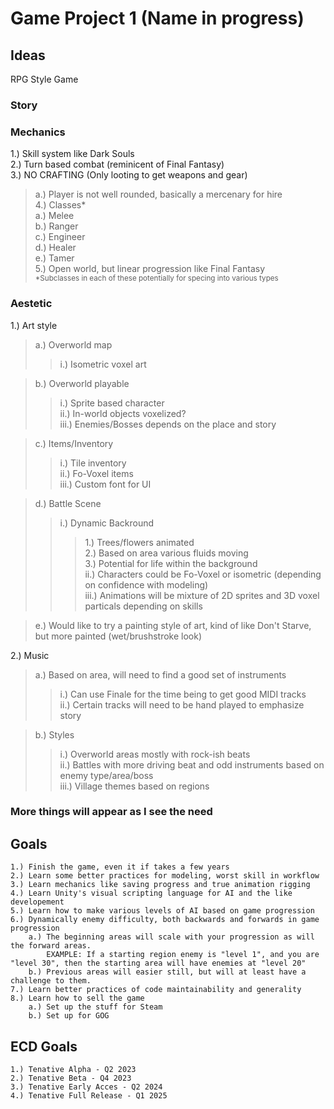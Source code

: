 # Game Project 1 (Name in progress)

## Ideas
RPG Style Game

### Story

### Mechanics
1.) Skill system like Dark Souls<br/>
2.) Turn based combat (reminicent of Final Fantasy)<br/>
3.) NO CRAFTING (Only looting to get weapons and gear)<br/>
> a.) Player is not well rounded, basically a mercenary for hire<br/>
4.) Classes\* <br/>
> a.) Melee<br/>
> b.) Ranger<br/>
> c.) Engineer<br/>
> d.) Healer<br/>
> e.) Tamer<br/>
5.) Open world, but linear progression like Final Fantasy<br/>
<sub> \*Subclasses in each of these potentially for specing into various types<br/> <sub/>

### Aestetic
1.) Art style<br/>

> a.) Overworld map<br/>
>> i.) Isometric voxel art<br/>

> b.) Overworld playable<br/>
>> i.) Sprite based character<br/>
>> ii.) In-world objects voxelized?<br/>
>> iii.) Enemies/Bosses depends on the place and story<br/>

> c.) Items/Inventory<br/>
>> i.) Tile inventory<br/>
>> ii.) Fo-Voxel items<br/>
>> iii.) Custom font for UI<br/>

> d.) Battle Scene<br/>
>> i.) Dynamic Backround<br/>
>>> 1.) Trees/flowers animated<br/>
>>> 2.) Based on area various fluids moving<br/>
>>> 3.) Potential for life within the background<br/>
>> ii.) Characters could be Fo-Voxel or isometric (depending on confidence with modeling)<br/>
>> iii.) Animations will be mixture of 2D sprites and 3D voxel particals depending on skills<br/>

> e.) Would like to try a painting style of art, kind of like Don't Starve, but more painted (wet/brushstroke look)<br/>

2.) Music<br/>

> a.) Based on area, will need to find a good set of instruments<br/>
>> i.) Can use Finale for the time being to get good MIDI tracks<br/>
>> ii.) Certain tracks will need to be hand played to emphasize story<br/>

> b.) Styles<br/>
>> i.) Overworld areas mostly with rock-ish beats<br/>
>> ii.) Battles with more driving beat and odd instruments based on enemy type/area/boss<br/>
>> iii.) Village themes based on regions<br/>

### More things will appear as I see the need

## Goals

	1.) Finish the game, even it if takes a few years
	2.) Learn some better practices for modeling, worst skill in workflow
	3.) Learn mechanics like saving progress and true animation rigging
	4.) Learn Unity's visual scripting language for AI and the like developement
	5.) Learn how to make various levels of AI based on game progression
	6.) Dynamically enemy difficulty, both backwards and forwards in game progression
		a.) The beginning areas will scale with your progression as will the forward areas. 
			EXAMPLE: If a starting region enemy is "level 1", and you are "level 30", then the starting area will have enemies at "level 20"
		b.) Previous areas will easier still, but will at least have a challenge to them.
	7.) Learn better practices of code maintainability and generality 
	8.) Learn how to sell the game
		a.) Set up the stuff for Steam
		b.) Set up for GOG

## ECD Goals

	1.) Tenative Alpha - Q2 2023
	2.) Tenative Beta - Q4 2023
	3.) Tenative Early Acces - Q2 2024
	4.) Tenative Full Release - Q1 2025



